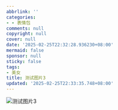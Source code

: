 ```yaml
---
abbrlink: ''
categories:
- - 表情包
comments: null
copyright: null
cover: null
date: '2025-02-25T22:32:28.936230+08:00'
mermaid: false
sponsor: null
sticky: false
tags:
- 美女
title: 测试图片3
updated: '2025-02-25T22:33:35.748+08:00'
---
```

![](https://www.297729.xyz/images1/25/2/998_62f5b68e5704bdc2071771229e95d121.jpg)测试图片3
